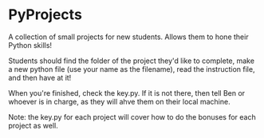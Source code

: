 # PyProjects
A collection of small projects for new students. Allows them to hone their Python skills!

Students should find the folder of the project they'd like to complete, make a new 
python file (use your name as the filename), read the instruction file, and then 
have at it! 

When you're finished, check the key.py. If it is not there, then tell Ben or whoever is
in charge, as they will ahve them on their local machine. 

Note: the key.py for each project will cover how to do the bonuses for each project as well.